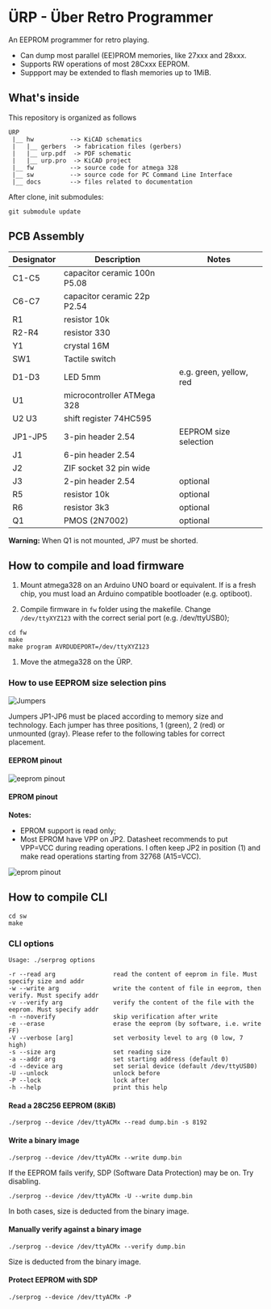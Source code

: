 # ÜRP - Über Retro Programmer

An EEPROM programmer for retro playing.
- Can dump most parallel (EE)PROM memories, like 27xxx and 28xxx.
- Supports RW operations of most 28Cxxx EEPROM.
- Suppport may be extended to flash memories up to 1MiB.

## What's inside

This repository is organized as follows
```
ÜRP
 |__ hw          --> KiCAD schematics
 |   |__ gerbers  -> fabrication files (gerbers)
 |   |__ urp.pdf  -> PDF schematic
 |   |__ urp.pro  -> KiCAD project
 |__ fw          --> source code for atmega 328
 |__ sw          --> source code for PC Command Line Interface
 |__ docs        --> files related to documentation
```

After clone, init submodules:
```
git submodule update
````

## PCB Assembly

|Designator      | Description                  | Notes                   |
|----------------|------------------------------|-------------------------|
|C1-C5           | capacitor ceramic 100n P5.08 |                         |
|C6-C7           | capacitor ceramic 22p P2.54  |                         |
|R1              | resistor 10k                 |                         |
|R2-R4           | resistor 330                 |                         |
|Y1              | crystal 16M                  |                         |
|SW1             | Tactile switch               |                         |
|D1-D3           | LED 5mm                      | e.g. green, yellow, red |
|U1              | microcontroller ATMega 328   |                         |
|U2 U3           | shift register 74HC595       |                         |
|JP1-JP5         | 3-pin header 2.54            | EEPROM size selection   |
|J1              | 6-pin header 2.54            |                         |
|J2              | ZIF socket 32 pin wide       |                         |
|J3              | 2-pin header 2.54            | optional                |
|R5              | resistor 10k                 | optional                |
|R6              | resistor 3k3                 | optional                |
|Q1              | PMOS (2N7002)                | optional                |

**Warning:** When Q1 is not mounted, JP7 must be shorted.

## How to compile and load firmware

1. Mount atmega328 on an Arduino UNO board or equivalent. If is a fresh chip, you must load an Arduino compatible bootloader (e.g. optiboot).

1. Compile firmware in `fw` folder using the makefile. Change `/dev/ttyXYZ123` with the correct serial port (e.g. /dev/ttyUSB0);

```
cd fw
make
make program AVRDUDEPORT=/dev/ttyXYZ123
```

1. Move the atmega328 on the ÜRP.

### How to use EEPROM size selection pins

![Jumpers](docs/jumpers.jpg)

Jumpers JP1-JP6 must be placed according to memory size and technology.
Each jumper has three positions, 1 (green), 2 (red) or unmounted (gray).
Please refer to the following tables for correct placement.

#### EEPROM pinout

![eeprom pinout](docs/eeprom.png)

#### EPROM pinout

**Notes:**
- EPROM support is read only;
- Most EPROM have VPP on JP2. Datasheet recommends to put VPP=VCC during reading operations. I often keep JP2 in position (1) and make read operations starting from 32768 (A15=VCC).

![eprom pinout](docs/eprom.png)



## How to compile CLI

    cd sw
    make

### CLI options

    Usage: ./serprog options

    -r --read arg                read the content of eeprom in file. Must specify size and addr
    -w --write arg               write the content of file in eeprom, then verify. Must specify addr
    -v --verify arg              verify the content of the file with the eeprom. Must specify addr
    -n --noverify                skip verification after write
    -e --erase                   erase the eeprom (by software, i.e. write FF)
    -V --verbose [arg]           set verbosity level to arg (0 low, 7 high)
    -s --size arg                set reading size
    -a --addr arg                set starting address (default 0)
    -d --device arg              set serial device (default /dev/ttyUSB0)
    -U --unlock                  unlock before
    -P --lock                    lock after
    -h --help                    print this help

#### Read a 28C256 EEPROM (8KiB)

    ./serprog --device /dev/ttyACMx --read dump.bin -s 8192

#### Write a binary image

    ./serprog --device /dev/ttyACMx --write dump.bin

If the EEPROM fails verify, SDP (Software Data Protection) may be on.
Try disabling.

    ./serprog --device /dev/ttyACMx -U --write dump.bin

In both cases, size is deducted from the binary image.

#### Manually verify against a binary image

    ./serprog --device /dev/ttyACMx --verify dump.bin

Size is deducted from the binary image.

#### Protect EEPROM with SDP

    ./serprog --device /dev/ttyACMx -P
